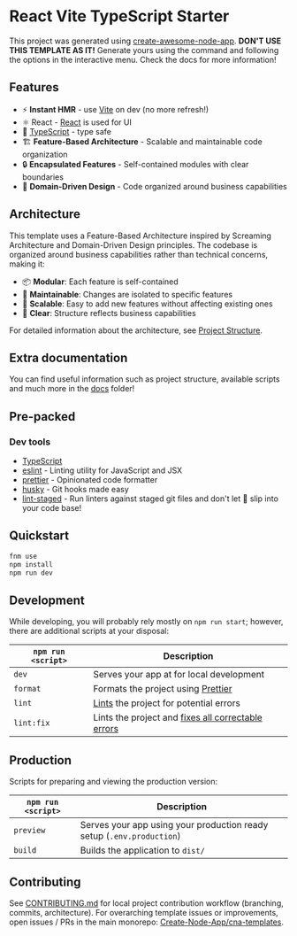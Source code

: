 # React Vite TypeScript Starter

This project was generated using [create-awesome-node-app](https://www.npmjs.com/package/create-awesome-node-app). **DON'T USE THIS TEMPLATE AS IT!** Generate yours using the command and following the options in the interactive menu. Check the docs for more information!

## Features

- ⚡️ **Instant HMR** - use [Vite](https://vitejs.dev/) on dev (no more refresh!)
- ⚛ React - [React](https://reactjs.org/) is used for UI
- 🦾 [TypeScript](https://www.typescriptlang.org/) - type safe
- 🏗️ **Feature-Based Architecture** - Scalable and maintainable code organization
- 🔒 **Encapsulated Features** - Self-contained modules with clear boundaries
- 🎯 **Domain-Driven Design** - Code organized around business capabilities

## Architecture

This template uses a Feature-Based Architecture inspired by Screaming Architecture and Domain-Driven Design principles. The codebase is organized around business capabilities rather than technical concerns, making it:

- 📦 **Modular**: Each feature is self-contained
- 🔄 **Maintainable**: Changes are isolated to specific features
- 🚀 **Scalable**: Easy to add new features without affecting existing ones
- 🎨 **Clear**: Structure reflects business capabilities

For detailed information about the architecture, see [Project Structure](./docs/PROJECT_STRUCTURE.md).

## Extra documentation

You can find useful information such as project structure, available scripts and much more in the [docs](./docs) folder!

## Pre-packed

### Dev tools

- [TypeScript](https://www.typescriptlang.org/)
- [eslint](https://eslint.org/) - Linting utility for JavaScript and JSX
- [prettier](https://prettier.io/) - Opinionated code formatter
- [husky](https://www.npmjs.com/package/husky) - Git hooks made easy
- [lint-staged](https://www.npmjs.com/package/lint-staged) - Run linters against staged git files and don't let 💩 slip into your code base!

## Quickstart

```sh
fnm use
npm install
npm run dev
```

## Development

While developing, you will probably rely mostly on `npm run start`; however, there are additional scripts at your disposal:

| `npm run <script>` | Description                                                                                                             |
| ------------------ | ----------------------------------------------------------------------------------------------------------------------- |
| `dev`              | Serves your app at for local development                                                                                |
| `format`           | Formats the project using [Prettier](https://prettier.io/)                                                              |
| `lint`             | [Lints](http://stackoverflow.com/questions/8503559/what-is-linting) the project for potential errors                    |
| `lint:fix`         | Lints the project and [fixes all correctable errors](http://eslint.org/docs/user-guide/command-line-interface.html#fix) |

## Production

Scripts for preparing and viewing the production version:

| `npm run <script>` | Description                                                           |
| ------------------ | --------------------------------------------------------------------- |
| `preview`          | Serves your app using your production ready setup (`.env.production`) |
| `build`            | Builds the application to `dist/`                                     |

## Contributing

See [CONTRIBUTING.md](./CONTRIBUTING.md) for local project contribution workflow (branching, commits, architecture). For overarching template issues or improvements, open issues / PRs in the main monorepo: [Create-Node-App/cna-templates](https://github.com/Create-Node-App/cna-templates).
